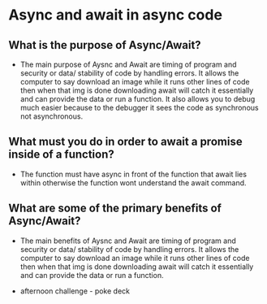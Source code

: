 # Async and await in async code

##  What is the purpose of Async/Await?

* The main purpose of Aysnc and Await are timing of program and security or data/ stability of code by handling errors. It allows the computer to say download an image while it runs other lines of code then when that img is done downloading await will catch it essentially and can provide the data or run a function. It also allows you to debug much easier because to the debugger it sees the code as synchronous not asynchronous.

##  What must you do in order to await a promise inside of a function?

* The function must have async in front of the function that await lies within otherwise the function wont understand the await command.

##  What are some of the primary benefits of Async/Await?

* The main benefits of Aysnc and Await are timing of program and security or data/ stability of code by handling errors. It allows the computer to say download an image while it runs other lines of code then when that img is done downloading await will catch it essentially and can provide the data or run a function.

* afternoon challenge - poke deck